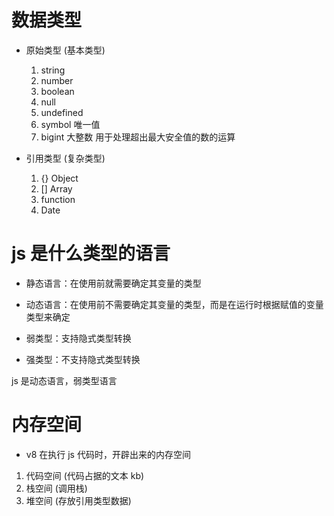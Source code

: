 # 数据类型
- 原始类型 (基本类型)
  1. string
  2. number
  3. boolean
  4. null
  5. undefined
  6. symbol   唯一值
  7. bigint   大整数   用于处理超出最大安全值的数的运算

- 引用类型 (复杂类型)
  1. {} Object
  2. [] Array
  3. function
  4. Date

# js 是什么类型的语言
- 静态语言：在使用前就需要确定其变量的类型
- 动态语言：在使用前不需要确定其变量的类型，而是在运行时根据赋值的变量类型来确定

- 弱类型：支持隐式类型转换
- 强类型：不支持隐式类型转换

js 是动态语言，弱类型语言


# 内存空间
- v8 在执行 js 代码时，开辟出来的内存空间
 1. 代码空间   (代码占据的文本 kb)
 2. 栈空间     (调用栈)
 3. 堆空间     (存放引用类型数据)